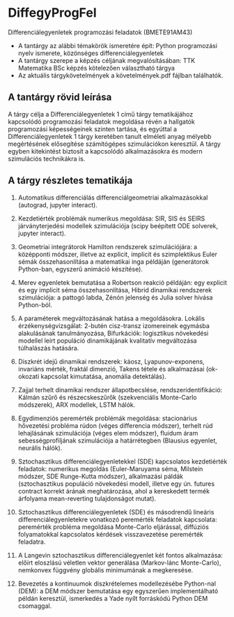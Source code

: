 # DiffegyProgFel
Differenciálegyenletek programozási feladatok (BMETE91AM43)

* A tantárgy az alábbi témakörök ismeretére épít: Python programozási nyelv ismerete, közönséges differenciálegyenletek
* A tantárgy szerepe a képzés céljának megvalósításában: TTK Matematika BSc képzés kötelezően választható tárgya
* Az aktuális tárgykövetelmények a követelmények.pdf fájlban találhatók.

## A tantárgy rövid leírása

A tárgy célja a Differenciálegyenletek 1 című tárgy tematikájához kapcsolódó programozási feladatok megoldása révén a hallgatók programozási képességeinek szinten tartása, és egyúttal a Differenciálegyenletek 1 tárgy keretében tanult elméleti anyag mélyebb megértésének elősegítése számítógépes szimulációkon keresztül. A tárgy egyben kitekintést biztosít a kapcsolódó alkalmazásokra és modern szimulációs technikákra is.

## A tárgy részletes tematikája

1. Automatikus differenciálás differenciálgeometriai alkalmazásokkal (autograd, jupyter interact).
 
2. Kezdetiérték problémák numerikus megoldása: SIR, SIS és SEIRS járványterjedési modellek szimulációja (scipy beépített ODE solverek, jupyter interact).

3. Geometriai integrátorok Hamilton rendszerek szimulációjára: a középponti módszer, illetve az explicit, implicit és szimplektikus Euler sémák összehasonlítása a matematikai inga példáján (generátorok Python-ban, egyszerű animáció készítése).

4. Merev egyenletek bemutatása a Robertson reakció példáján: egy explicit és egy implicit séma összehasonlítása, Hibrid dinamikai rendszerek szimulációja: a pattogó labda, Zénón jelenség és Julia solver hívása Python-ból.

5. A paraméterek megváltozásának hatása a megoldásokra. Lokális érzékenységvizsgálat: 2-butén cisz-transz izomereinek egymásba alakulásának tanulmányozása, Bifurkációk: logisztikus növekedési modellel leírt populáció dinamikájának kvalitatív megváltozása túlhalászás hatására. 

6. Diszkrét idejű dinamikai rendszerek: káosz, Lyapunov-exponens, invariáns mérték, fraktál dimenzió, Takens tétele és alkalmazásai (ok-okozati kapcsolat kimutatása, anomália detektálás).

7. Zajjal terhelt dinamikai rendszer állapotbecslése, rendszeridentifikáció: Kálmán szűrő és részecskeszűrők (szekvenciális Monte-Carlo módszerek), ARX modellek, LSTM hálók.

8. Egydimenziós peremérték problémák megoldása: stacionárius hővezetési probléma rúdon (véges differencia módszer), terhelt rúd lehajlásának szimulációja (véges elem módszer), fluidum áram sebességprofiljának szimulációja a határrétegben (Blausius egyenlet, neurális hálók).

9. Sztochasztikus differenciálegyenletekkel (SDE) kapcsolatos kezdetiérték feladatok: numerikus megoldás (Euler-Maruyama séma, Milstein módszer, SDE Runge-Kutta módszer), alkalmazási páldák (sztochasztikus populáció növekedési modell, illetve egy ún. futures contract korrekt árának meghatározása, ahol a kereskedett termék árfolyama mean-reverting tulajdonságot mutat).

10. Sztochasztikus differenciálegyenletek (SDE) és másodrendű lineáris differenciálegyenletekre vonatkozó peremérték feladatok kapcsolata: peremérték probléma megoldása Monte-Carlo eljárással, diffúziós folyamatokkal kapcsolatos kérdések visszavezetése peremérték feladatra.

11. A Langevin sztochasztikus differenciálegyenlet két fontos alkalmazása: előírt eloszlású véletlen vektor generálása (Markov-lánc Monte-Carlo), nemkonvex függvény globális minimumának a megkeresése.

12. Bevezetés a kontinuumok diszkrételemes modellezésébe Python-nal (DEM): a DEM módszer bemutatása egy egyszerűen implementálható példán keresztül, ismerkedés a Yade nyílt forráskódú Python DEM csomaggal. 
